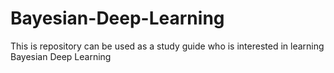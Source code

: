 # Bayesian-Deep-Learning
This is repository can be used as a study guide who is interested in learning Bayesian Deep Learning
